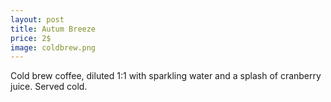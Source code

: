 ```yaml
---
layout: post
title: Autum Breeze
price: 2$
image: coldbrew.png
---
```


Cold brew coffee, diluted 1:1 with sparkling water and a splash of cranberry juice. Served cold.